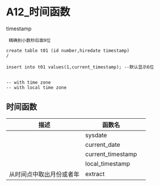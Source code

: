 # A12_时间函数

timestamp

```shell
 精确到小数秒后面9位
 
create table t01 (id number,hiredate timestamp)
/

insert into t01 values(1,current_timestamp); --默认显示6位


-- with time zone
-- with local time zone

```



## 时间函数

| 描述                     | 函数名            |      |
| ------------------------ | ----------------- | ---- |
|                          | sysdate           |      |
|                          | current_date      |      |
|                          | current_timestamp |      |
|                          | local_timestamp   |      |
| 从时间点中取出月份或者年 | extract           |      |



